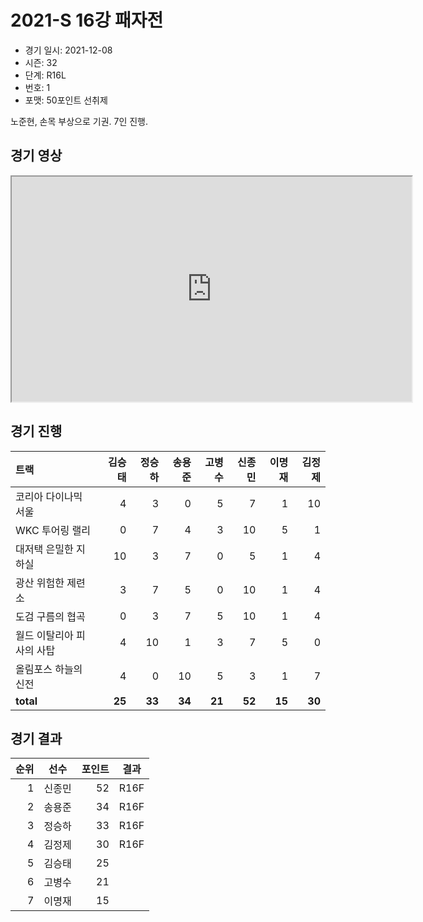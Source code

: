 # 2021-S 16강 패자전

- 경기 일시: 2021-12-08
- 시즌: 32
- 단계: R16L
- 번호: 1
- 포맷: 50포인트 선취제



노준현, 손목 부상으로 기권. 7인 진행.

## 경기 영상
<iframe width="640" height="360" allow="fullscreen;"
src="https://www.youtube.com/embed/9FyZNEDJnDQ">
</iframe>

## 경기 진행

| 트랙 | 김승태 | 정승하 | 송용준 | 고병수 | 신종민 | 이명재 | 김정제 |
|:---|---:|---:|---:|---:|---:|---:|---:|
| 코리아 다이나믹 서울 | 4 | 3 | 0 | 5 | 7 | 1 | 10 |
| WKC 투어링 랠리 | 0 | 7 | 4 | 3 | 10 | 5 | 1 |
| 대저택 은밀한 지하실 | 10 | 3 | 7 | 0 | 5 | 1 | 4 |
| 광산 위험한 제련소 | 3 | 7 | 5 | 0 | 10 | 1 | 4 |
| 도검 구름의 협곡 | 0 | 3 | 7 | 5 | 10 | 1 | 4 |
| 월드 이탈리아 피사의 사탑 | 4 | 10 | 1 | 3 | 7 | 5 | 0 |
| 올림포스 하늘의 신전 | 4 | 0 | 10 | 5 | 3 | 1 | 7 |
| __total__ | __25__ | __33__ | __34__ | __21__ | __52__ | __15__ | __30__ |




## 경기 결과

| 순위 | 선수 | 포인트 | 결과 |
|---:|:---:|---:|:---:|
| 1 | 신종민 | 52 | R16F |
| 2 | 송용준 | 34 | R16F |
| 3 | 정승하 | 33 | R16F |
| 4 | 김정제 | 30 | R16F |
| 5 | 김승태 | 25 |  |
| 6 | 고병수 | 21 |  |
| 7 | 이명재 | 15 |  |

